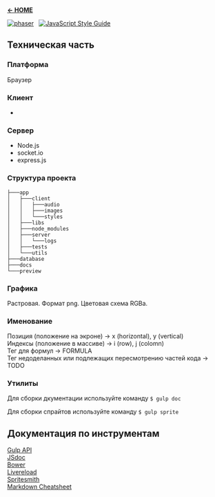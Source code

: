 [**← HOME**](README.md)  

[![phaser](https://raw.githubusercontent.com/photonstorm/phaser/master/v2/resources/Phaser%20Logo/Pixel%20Art/phaser_pixel_medium_flat.png)](http://phaser.io)   [![JavaScript Style Guide](https://img.shields.io/badge/code_style-standard-brightgreen.svg)](https://standardjs.com)

## Техническая часть

### Платформа
Браузер

### Клиент
*  

### Сервер
* Node.js
* socket.io
* express.js

### Структура проекта
```
├───app
│   ├───client
│   │   ├───audio
│   │   ├───images
│   │   └───styles
│   ├───libs
│   ├───node_modules
│   ├───server
│   │   └───logs
│   ├───tests
│   └───utils
├───database
├───docs
└───preview
```

### Графика
Растровая.
Формат png.
Цветовая схема RGBa.

### Именование
Позиция (положение на экроне) → x (horizontal), y (vertical)  
Индексы (положение в массиве) → i (row), j (colomn)  
Тег для формул → FORMULA  
Тег недоделанных или подлежащих пересмотрению частей кода → TODO  

### Утилиты
Для сборки дкументации используйте команду
`$ gulp doc`

Для сборки спрайтов используйте команду
`$ gulp sprite`

## Документация по инструментам

[Gulp API](https://github.com/gulpjs/gulp/blob/master/docs/API.md)  
[JSdoc](http://usejsdoc.org/index.html)  
[Bower](https://bower.io/docs/api/)  
[Livereload](http://livereload.com/)  
[Spritesmith](https://github.com/twolfson/gulp.spritesmith)  
[Markdown Cheatsheet](https://github.com/adam-p/markdown-here/wiki/Markdown-Cheatsheet)  



